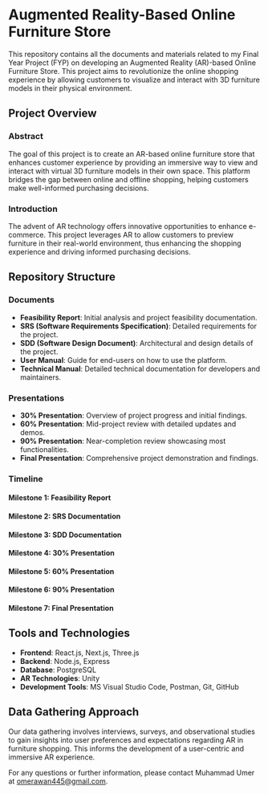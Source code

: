 # Augmented Reality-Based Online Furniture Store

This repository contains all the documents and materials related to my Final Year Project (FYP) on developing an Augmented Reality (AR)-based Online Furniture Store. This project aims to revolutionize the online shopping experience by allowing customers to visualize and interact with 3D furniture models in their physical environment.

## Project Overview

### Abstract
The goal of this project is to create an AR-based online furniture store that enhances customer experience by providing an immersive way to view and interact with virtual 3D furniture models in their own space. This platform bridges the gap between online and offline shopping, helping customers make well-informed purchasing decisions.

### Introduction
The advent of AR technology offers innovative opportunities to enhance e-commerce. This project leverages AR to allow customers to preview furniture in their real-world environment, thus enhancing the shopping experience and driving informed purchasing decisions.

## Repository Structure

### Documents
- **Feasibility Report**: Initial analysis and project feasibility documentation.
- **SRS (Software Requirements Specification)**: Detailed requirements for the project.
- **SDD (Software Design Document)**: Architectural and design details of the project.
- **User Manual**: Guide for end-users on how to use the platform.
- **Technical Manual**: Detailed technical documentation for developers and maintainers.

### Presentations
- **30% Presentation**: Overview of project progress and initial findings.
- **60% Presentation**: Mid-project review with detailed updates and demos.
- **90% Presentation**: Near-completion review showcasing most functionalities.
- **Final Presentation**: Comprehensive project demonstration and findings.

### Timeline

#### Milestone 1: Feasibility Report

#### Milestone 2: SRS Documentation

#### Milestone 3: SDD Documentation

#### Milestone 4: 30% Presentation

#### Milestone 5: 60% Presentation

#### Milestone 6: 90% Presentation

#### Milestone 7: Final Presentation

## Tools and Technologies
- **Frontend**: React.js, Next.js, Three.js
- **Backend**: Node.js, Express
- **Database**: PostgreSQL
- **AR Technologies**: Unity
- **Development Tools**: MS Visual Studio Code, Postman, Git, GitHub

## Data Gathering Approach
Our data gathering involves interviews, surveys, and observational studies to gain insights into user preferences and expectations regarding AR in furniture shopping. This informs the development of a user-centric and immersive AR experience.

For any questions or further information, please contact Muhammad Umer at omerawan445@gmail.com.
